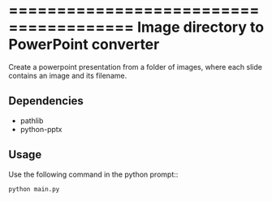 =======================================
Image directory to PowerPoint converter
=======================================

Create a powerpoint presentation from a folder of images, where each slide contains an image and its filename. 


Dependencies
------------

* pathlib
* python-pptx

Usage
-----

Use the following command in the python prompt::

    python main.py
